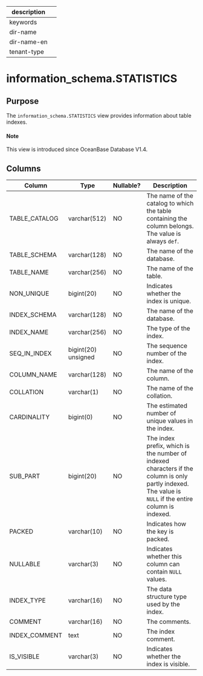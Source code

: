 |description||
|---|---|
|keywords||
|dir-name||
|dir-name-en||
|tenant-type| |

# information_schema.STATISTICS

## Purpose

The `information_schema.STATISTICS` view provides information about table indexes.

<main id="notice" type='explain'>
  <h4>Note</h4>
  <p>This view is introduced since OceanBase Database V1.4. </p>
</main>

## Columns

| Column | Type | Nullable? | Description |
| --- | --- | --- | --- |
| TABLE_CATALOG | varchar(512) | NO | The name of the catalog to which the table containing the column belongs. The value is always `def`. |
| TABLE_SCHEMA | varchar(128) | NO | The name of the database. |
| TABLE_NAME | varchar(256) | NO | The name of the table. |
| NON_UNIQUE | bigint(20) | NO | Indicates whether the index is unique. |
| INDEX_SCHEMA | varchar(128) | NO | The name of the database. |
| INDEX_NAME | varchar(256) | NO | The type of the index. |
| SEQ_IN_INDEX | bigint(20) unsigned | NO | The sequence number of the index. |
| COLUMN_NAME | varchar(128) | NO | The name of the column. |
| COLLATION | varchar(1) | NO | The name of the collation. |
| CARDINALITY | bigint(0) | NO | The estimated number of unique values in the index. |
| SUB_PART | bigint(20) | NO | The index prefix, which is the number of indexed characters if the column is only partly indexed. The value is `NULL` if the entire column is indexed. |
| PACKED | varchar(10) | NO | Indicates how the key is packed. |
| NULLABLE | varchar(3) | NO | Indicates whether this column can contain `NULL` values. |
| INDEX_TYPE | varchar(16) | NO | The data structure type used by the index. |
| COMMENT | varchar(16) | NO | The comments. |
| INDEX_COMMENT | text | NO | The index comment. |
| IS_VISIBLE | varchar(3) | NO | Indicates whether the index is visible. |
